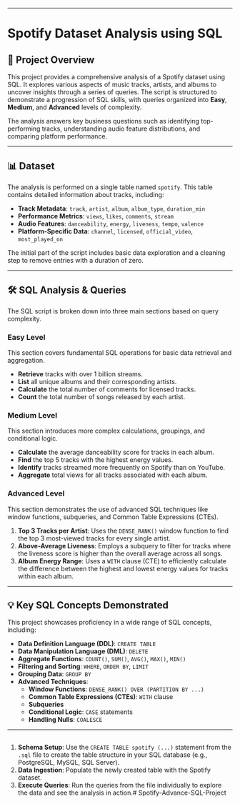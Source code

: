 
---

# Spotify Dataset Analysis using SQL

## 🎵 Project Overview

This project provides a comprehensive analysis of a Spotify dataset using SQL. It explores various aspects of music tracks, artists, and albums to uncover insights through a series of queries. The script is structured to demonstrate a progression of SQL skills, with queries organized into **Easy**, **Medium**, and **Advanced** levels of complexity.

The analysis answers key business questions such as identifying top-performing tracks, understanding audio feature distributions, and comparing platform performance.

---

## 📊 Dataset

The analysis is performed on a single table named `spotify`. This table contains detailed information about tracks, including:

* **Track Metadata**: `track`, `artist`, `album`, `album_type`, `duration_min`
* **Performance Metrics**: `views`, `likes`, `comments`, `stream`
* **Audio Features**: `danceability`, `energy`, `liveness`, `tempo`, `valence`
* **Platform-Specific Data**: `channel`, `licensed`, `official_video`, `most_played_on`

The initial part of the script includes basic data exploration and a cleaning step to remove entries with a duration of zero.

---

## 🛠️ SQL Analysis & Queries

The SQL script is broken down into three main sections based on query complexity.

### Easy Level

This section covers fundamental SQL operations for basic data retrieval and aggregation.
* **Retrieve** tracks with over 1 billion streams.
* **List** all unique albums and their corresponding artists.
* **Calculate** the total number of comments for licensed tracks.
* **Count** the total number of songs released by each artist.

### Medium Level

This section introduces more complex calculations, groupings, and conditional logic.
* **Calculate** the average danceability score for tracks in each album.
* **Find** the top 5 tracks with the highest energy values.
* **Identify** tracks streamed more frequently on Spotify than on YouTube.
* **Aggregate** total views for all tracks associated with each album.

### Advanced Level

This section demonstrates the use of advanced SQL techniques like window functions, subqueries, and Common Table Expressions (CTEs).
1.  **Top 3 Tracks per Artist**: Uses the `DENSE_RANK()` window function to find the top 3 most-viewed tracks for every single artist.
2.  **Above-Average Liveness**: Employs a subquery to filter for tracks where the liveness score is higher than the overall average across all songs.
3.  **Album Energy Range**: Uses a `WITH` clause (CTE) to efficiently calculate the difference between the highest and lowest energy values for tracks within each album.

---

## 💡 Key SQL Concepts Demonstrated

This project showcases proficiency in a wide range of SQL concepts, including:

* **Data Definition Language (DDL)**: `CREATE TABLE`
* **Data Manipulation Language (DML)**: `DELETE`
* **Aggregate Functions**: `COUNT()`, `SUM()`, `AVG()`, `MAX()`, `MIN()`
* **Filtering and Sorting**: `WHERE`, `ORDER BY`, `LIMIT`
* **Grouping Data**: `GROUP BY`
* **Advanced Techniques**:
    * **Window Functions**: `DENSE_RANK() OVER (PARTITION BY ...)`
    * **Common Table Expressions (CTEs)**: `WITH` clause
    * **Subqueries**
    * **Conditional Logic**: `CASE` statements
    * **Handling Nulls**: `COALESCE`

---

## 

1.  **Schema Setup**: Use the `CREATE TABLE spotify (...)` statement from the `.sql` file to create the table structure in your SQL database (e.g., PostgreSQL, MySQL, SQL Server).
2.  **Data Ingestion**: Populate the newly created table with the Spotify dataset.
3.  **Execute Queries**: Run the queries from the file individually to explore the data and see the analysis in action.# Spotify-Advance-SQL-Project
